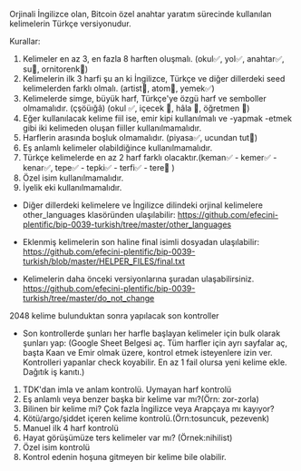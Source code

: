 Orjinali İngilizce olan, Bitcoin özel anahtar yaratım sürecinde kullanılan kelimelerin Türkçe versiyonudur.

Kurallar:

1. Kelimeler en az 3, en fazla 8 harften oluşmalı. (okul✅, yol✅, anahtar✅, su🚫, ornitorenk🚫)
2. Kelimelerin ilk 3 harfi şu an ki İngilizce, Türkçe ve diğer dillerdeki seed kelimelerden farklı olmalı. (artist🚫, atom🚫, yemek✅)
3. Kelimelerde simge, büyük harf, Türkçe'ye özgü harf ve semboller olmamalıdır. (çşöüığâ) (okul ✅, içecek 🚫, hâla 🚫, öğretmen 🚫)
4. Eğer kullanılacak kelime fiil ise, emir kipi kullanılmalı ve -yapmak -etmek gibi iki kelimeden oluşan fiiller kullanılmamalıdır.
5. Harflerin arasında boşluk olmamalıdır.  (piyasa✅, ucundan tut🚫)
6. Eş anlamlı kelimeler olabildiğince kullanılmamalıdır.
7. Türkçe kelimelerde en az 2 harf farklı olacaktır.(keman✅ - kemer✅ - kenar✅, tepe✅ - tepki✅ - terfi✅ - tere🚫 )
8. Özel isim kullanılmamalıdır.
9. İyelik eki kullanılmamalıdır.

- Diğer dillerdeki kelimelere ve İngilizce dilindeki orjinal kelimelere other_languages klasöründen ulaşılabilir: https://github.com/efecini-plentific/bip-0039-turkish/tree/master/other_languages

- Eklenmiş kelimelerin son haline final isimli dosyadan ulaşılabilir: https://github.com/efecini-plentific/bip-0039-turkish/blob/master/HELPER_FILES/final.txt

- Kelimelerin daha önceki versiyonlarına şuradan ulaşabilirsiniz. https://github.com/efecini-plentific/bip-0039-turkish/tree/master/do_not_change


2048 kelime bulunduktan sonra yapılacak son kontroller
- Son kontrollerde şunları her harfle başlayan kelimeler için bulk olarak şunları yap:
(Google Sheet Belgesi aç. Tüm harfler için ayrı sayfalar aç, başta Kaan ve Emir olmak üzere, kontrol etmek isteyenlere izin ver.
Kontrolleri yapanlar check koyabilir. En az 1 fail olursa yeni kelime ekle. Dağıtık iş kanıtı.)

1. TDK'dan imla ve anlam kontrolü. Uymayan harf kontrolü
2. Eş anlamlı veya benzer başka bir kelime var mı?(Örn: zor-zorla)
3. Bilinen bir kelime mi? Çok fazla İngilizce veya Arapçaya mı kayıyor?
4. Kötü/argo/şiddet içeren kelime kontrolü.(Örn:tosuncuk, pezevenk)
5. Manuel ilk 4 harf kontrolü
6. Hayat görüşümüze ters kelimeler var mı? (Örnek:nihilist)
7. Özel isim kontrolü
8. Kontrol edenin hoşuna gitmeyen bir kelime bile olabilir.
